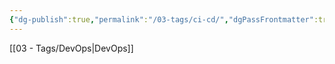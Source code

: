 ```yaml
---
{"dg-publish":true,"permalink":"/03-tags/ci-cd/","dgPassFrontmatter":true}
---
```


[[03 - Tags/DevOps\|DevOps]]